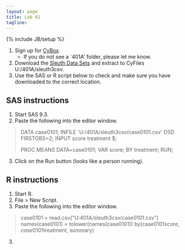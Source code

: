 ```yaml
---
layout: page
title: Lab 01
tagline: 
---
```

{% include JB/setup %}

1. Sign up for [CyBox](https://iastate.box.com/).
    - If you do not see a `401A' folder, please let me know.
2. Download the [Sleuth Data Sets](http://www.science.oregonstate.edu/~schafer/Sleuth/files/sleuth3csv.zip) and extract to CyFiles U:/401A/sleuth3csv.
3. Use the SAS or R script below to check and make sure you have downloaded to the correct location.



SAS instructions
---
1. Start SAS 9.3.
2. Paste the following into the editor window.
> DATA case0101;
>   INFILE 'U:/401A/sleuth3csv/case0101.csv' DSD FIRSTOBS=2;
>   INPUT score treatment $;
>
> PROC MEANS DATA=case0101;
>   VAR score;
>   BY treatment;
>   RUN;
3. Click on the Run button (looks like a person running).

R instructions
---

1. Start R.
2. File > New Script.
3. Paste the following into the editor window.
> case0101 = read.csv("U:401A/sleuth3csv/case0101.csv")
> names(case0101) = tolower(names(case0101))
> by(case0101$score, case0101$treatment, summary)
3. 




